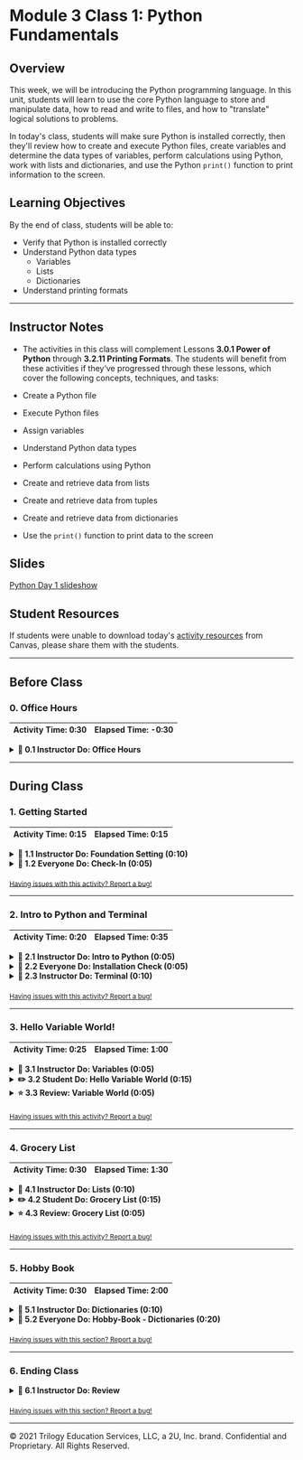 # Module 3 Class 1: Python Fundamentals

## Overview

This week, we will be introducing the Python programming language. In this unit, students will learn to use the core Python language  to store and manipulate data, how to read and write to files, and how to "translate" logical solutions to problems.

In today's class, students will make sure Python is installed correctly, then they'll review how to create and execute Python files, create variables and determine the data types of variables, perform calculations using Python, work with lists and dictionaries, and use the Python `print()` function to print information to the screen. 

## Learning Objectives

By the end of class, students will be able to:
 
* Verify that Python is installed correctly
* Understand Python data types
    * Variables
    * Lists
    * Dictionaries
* Understand printing formats


- - -

## Instructor Notes

* The activities in this class will complement Lessons **3.0.1 Power of Python** through **3.2.11 Printing Formats**.  The students will benefit from these activities if they‘ve progressed through these lessons, which cover the following concepts, techniques, and tasks: 

* Create a Python file
* Execute Python files 
* Assign variables
* Understand Python data types
* Perform calculations using Python
* Create and retrieve data from lists
* Create and retrieve data from tuples
* Create and retrieve data from dictionaries
* Use the `print()` function to print data to the screen 


## Slides

[Python Day 1 slideshow](https://docs.google.com/presentation/d/1JDUygDzA4knEBo6_KaXWAqsuYe9rSpsO0qQdv2HpVcQ/edit?usp=sharing)

## Student Resources

If students were unable to download today's [activity resources](https://2u-data-curriculum-team.s3.amazonaws.com/data-viz-online-lesson-plans/03-Lessons/3-1-Student-Resources.zip) from Canvas, please share them with the students. 

- - - 

## Before Class

### 0. Office Hours

| Activity Time: 0:30       |  Elapsed Time:     -0:30  |
|---------------------------|---------------------------|

<details>
  <summary><strong> 📣 0.1 Instructor Do: Office Hours</strong></summary>

* Before you begin class, hold office hours. Office hours should be driven by students. Encourage students to take full advantage of office hours by reminding them that this is their time to ask questions and get assistance from instructional staff as they learn new concepts.

* Expect that students may ask for assistance. For example: 

  * Further review on a particular subject
  * Debugging assistance
  * Help with computer issues
  * Guidance with a particular tool

</details>

- - - 

## During Class 

### 1. Getting Started

| Activity Time:       0:15 |  Elapsed Time:      0:15  |
|---------------------------|---------------------------|

<details>
  <summary><strong>📣 1.1 Instructor Do: Foundation Setting (0:10)</strong></summary>

* Welcome students to class.

* Direct students to post individual questions in the Zoom chat to be addressed by TAs and/or at the end of class.

* Open the slideshow and use slides 1-10 to walk through the foundation setting with your class.

* **Big Picture:** This is an opportunity to zoom out and see the big picture of where they are in the program. Take a moment to mention some real world examples illustrating the value of what they're learning this week.

* **Program Pointers:** Talk through some of the key logistical things that will help students stay on track. This is an opportunity to speak to what students may need when they're at this particular point of the program. 

* **This Week - Python Fundamentals:** Talk through the key skills students will be learning this week. Let the students know that they will be using Python for a majority of the course and that now is the time to cultivate their Python fundamentals. 

* **This Week's Challenge:** For this week's Challenge let the students know that they'll be creating variables to initialize vote counts, lists, and dictionaries, and to track the county with the largest voter turnout. The students will need to create lists and dictionaries to hold candidate and county names, and the number of votes for each candidate and county; the candidate and county names are the keys and the votes are the values. 

* **Career Connection:** Let students know how they will be using the skills covered this week throughout their careers. It's important for them to know the "why". Give examples of when they may be used in work or when you have used those skills in your workplace. 

  * Just a reminder that each week students receive a Career Connection in their course of work that ties to what academic content is being consumed. This Career Connection relates this week's material to a professional setting, encourages students to complete certain career services tasks, and provides technical interviewing questions, where applicable, that the student can work through.
 
  * Explore the [Career Engagement Network](https://careernetwork.2u.com/?utm_medium=Academics&utm_source=boot_camp) for more services and resources you’ll benefit from throughout your boot camp journey. 
  
* **How to Succeed This Week:** Remind your students that they may have moments of frustration this week as they learn something complex. These moments are great for deepening their knowledge. Use the side material to outline some of the topics that they may find tricky in this module. Consider sharing something about your personal learning journey. It helps students to recognize that everyone starts somewhere and that they are not alone.

* **Today's Objectives:** Now, outline the concepts that will be covered in today's lesson. Remind students that they can find the relevant activity files in the Getting Ready for Class page in their course content.  

</details>

<details>
  <summary><strong>🎉  1.2 Everyone Do: Check-In (0:05)</strong></summary>

* Ask the class the following questions and call on students for answers:

    * **Q:** How are you feeling about your progress so far?

    * **A:** Let them know that we are starting to build their skillset. It’s also okay to feel overwhelmed as long as you don’t give up.

    * **Q:** How comfortable do you feel with this topic? 

    * **A:** Let's do "fist to five" together. If you are not feeling confident, hold up a fist (0). If you feel very confident, hold up an open hand (5).

</details>

<sub>[Having issues with this activity? Report a bug!](https://bit.ly/2IPGDtS)</sub>

- - - 

### 2. Intro to Python and Terminal 

| Activity Time:       0:20 |  Elapsed Time:      0:35  |
|---------------------------|---------------------------|

<details>
  <summary><strong>📣 2.1 Instructor Do: Intro to Python (0:05)</strong></summary>

* Open the slideshow and use slides 11-14 to facilitate welcoming the class while covering the following points:

  * Explain that the class is now going to move on to a more traditional programming language, Python. This will be the primary language used over the next several weeks and a majority of the course.

  * Explain to students that syntax is the most significant change from Visual Basic to Python; the fundamental concepts are the same.

* Make sure the students can download and open the [Python Resources](../Supplemental/Python_Resources.md) and the [Python CheatSheet](../Supplemental/Python_Reference_Guide.pdf) from the AWS link.

</details>

<details>
  <summary><strong>🎉  2.2 Everyone Do: Installation Check (0:05)</strong></summary>

* Complete a quick check to ensure all students have Python installed correctly. 

* Open up the console and have students follow along.

  * Enter `python --version`, which will display the version of Python that is installed.

    * Make sure that students have Python 3.7.6, or later, installed.

</details>

<details>
  <summary><strong>📣 2.3 Instructor Do: Terminal (0:10)</strong></summary>

* In this first demonstration, open slides 16-21 to accompany the beginning of this demonstration.

* Explain that all of the Python code will be executed through either `git-bash` or the Mac terminal. Windows users should always use `git-bash` while Mac users should use the terminal.

* Open up the terminal or `git-bash` and walk through the following commands:

  * `cd` (Changes the directory)

  * `cd ~` (Changes to the home directory)

  * `cd ..` (Moves up one directory)

  * `ls` (Lists files in the folder)

  * `pwd` (Shows the current directory)

  * `mkdir <FOLDERNAME>` (Creates a new directory with the FOLDERNAME)

  * `touch <FILENAME>` (Creates a new file with the FILENAME)

  * `rm <FILENAME>` (Deletes a file)

  * `rm -r <FOLDERNAME>` (Deletes a folder, make sure to note the -r)

  * `open .` (Opens the current directory on Macs)

  * `explorer .` (Opens the current directory on `git-bash`)

  * `code .` (Opens the current directory in VS Code)

  * `open <FILENAME>` (Opens a specific file on Macs)

  * `explorer <FILENAME>` (Opens a specific file on `git-bash`)

  ![Terminal Example](Images/01-Terminal_Example.png)

* Send out the [CommonCommands.txt](Activities/01-Ins_Terminal/Solved/CommonCommands.txt) file for students to use as a reference. Answer any questions up until this point.

* Ask the class the following questions and call on students for the answers:

    * **Q:** Where have we used this before?

    * **A:** We used the command line, or terminal, to navigate through directories in Lesson 3.1.1.

    * **Q:** How does this activity equip us for the Challenge?

    * **A:** We will need to navigate to a directory on our computer and then open the directory in VS Code to edit the code in the files.

    * **Q:** What can we do if we don't completely understand this?

    * **A:** We can refer to the lesson plan and look over the reference guide on common commands.

* Answer any questions before proceeding to the student activity.


</details>

<sub>[Having issues with this activity? Report a bug!](https://bit.ly/35JvaVo)</sub>

- - - 

### 3. Hello Variable World!

| Activity Time:       0:25 |  Elapsed Time:      1:00  |
|---------------------------|---------------------------|

<details>
  <summary><strong>📣 3.1 Instructor Do: Variables (0:05)</strong></summary>

* In this demonstration, you'll be reviewing variables and creating print statements. You may use slides 22-29 to accompany this activity.

* Open up the file [variables.py](Activities/02-Ins_Variables/Solved/variables.py) and explain to students that variables let us store information that we can use later.

  * Remind students how VBA accessed certain values when they referred to a specific cell. This is essentially what a variable is doing in Python too. A value is stored there.

* Show the students the code and explain the following ...

  * Variables can store different data types, like strings, integers, and an entirely new data type called booleans, which hold `True` or `False` values.

    ```python
    # Creates a variable with a string "Frankfurter"
    title = "Frankfurter"

    # Creates a variable with an integer 80
    years = 80

    # Creates a variable with the boolean value of True
    expert_status = True
    ```

  * We can print statements that include variables, but traditional Python formatting won't concatenate strings with other data types. This means integers and booleans must be cast as strings using the `str()` function.

    ```python
    # Prints a statement adding the variable
    print("Nick is a professional " + title)

    # Convert the integer years into a string and prints
    print("He has been coding for " + str(years) + " years")

    # Converts a boolean into a string and prints
    print("Expert status: " + str(expert_status))
    ```

  * Alternatively, the "f-string" method of string interpolation allows strings to be formatted with different data types. Demonstrate the differences by refactoring the last print statement as an "f-string":

    ```python
    # An f-string accepts all data types without conversion
    print(f"Expert status: {expert_status}")
    ```

  * Remind the students that there is a reference for [Python 3's f-strings](https://realpython.com/python-f-strings/) in the [Python Resources](../Supplemental/Python_Resources.md).

* Send out the [variables.py](Activities/02-Ins_Variables/Solved/variables.py) file for students to refer to later.

* Ask the class the following questions and call on students for the answers:

    * **Q:** Where have we used this before?

    * **A:** We created variables using the command line in Lesson 3.2.3 Data Types and covered different printing formats in Lesson 3.2.11 Printing Formats.

    * **Q:** How does this activity equip us for the Challenge?

    * **A:** We will need to create variables to hold candidate names and vote counts, and to be able to print the variable values to the screen. 

    * **Q:** What can we do if we don't completely understand this?

    * **A:** We can refer to the lesson plan and look over the reference guide on Python f-strings.

* Answer any questions before proceeding to the student activity.

</details>

<details>
  <summary><strong>✏️ 3.2 Student Do: Hello Variable World (0:15)</strong></summary> 

* Next, proceed with the student exercise. In this exercise, the students will need to create variables with different data types and print them to the screen. 

* Open up [HelloVariableWorld.py](Activities/03-Stu_HelloVariableWorld/Solved/HelloVariableWorld.py) within the terminal and run the code to show students how the application should function.

  ![Variable World](Images/02-HelloVariableWorld_Output.png)

* Make sure the students can download and open the [instructions](Activities/03-Stu_HelloVariableWorld/README.md) and the [starter code](Activities/03-Stu_HelloVariableWorld/Unsolved/HelloVariableWorld.py) from the AWS link.

* Go over the instructions with the students and answer any questions before breaking the students out in groups. 

* Divide students into groups of 3-5. They should work on the solution by themselves, but they can talk to others in their group to get tips.

* Let students know that they may be asked to share and walk through their work at the end of the activity.

</details>

<details>
  <summary><strong>⭐ 3.3 Review: Variable World (0:05)</strong></summary>

* Once time is up, ask for volunteers to walk through their solution. Remind them that it is perfectly alright if they didn't finish the activity. 

* To encourage participation, you can open the [starter code](Activities/03-Stu_HelloVariableWorld/Unsolved/HelloVariableWorld.py) and ask the students to help you create each variable, and then ask them how to write the print statements.

* If there are no volunteers, open up the [HelloVariableWorld.py solution](Activities/03-Stu_HelloVariableWorld/Solved/HelloVariableWorld.py) file and go over line by line with the class, answering whatever questions students may have.

* Key points to cover over the course of the discussion:

  * Each variable has to be declared individually but does not have to be cast at declaration. Python figures out the data type on its own.

  * Integer variables can easily be placed into calculations simply by using their name.

  * Even though booleans look like strings, they do not use quotation marks in their declaration.

    ![Declaring Variables](Images/02-HelloVariableWorld_Variables.png)

    * When printing out integers and booleans with strings, the variables must be cast as strings. 

    ```python
    # Print out the user's age
    print("You are " + str(age) + " years old")
    ```


  * If you don't cast integers as strings, you will get the following error, `TypeError: must be str, not int`. And if you don't cast booleans as strings, you will get the following error, `TypeError: must be str, not bool`.

  * However, when using an f-string, integers and booleans do not need to be cast as strings. Also, the syntax is slightly different: variables are enclosed in curly braces, there are no plus signs, and there’s a single set of quotation marks around the entire string.


    ```python
    # With an f-string, print out the daily wage that was calculated
    print(f"You make {daily_wage} per day")

    # With an f-string, print out whether the users were satisfied
    print(f"Are you satisfied with your current wage? {satisfied}")
    ```

* Send out the [HelloVariableWorld.py solution](Activities/03-Stu_HelloVariableWorld/Solved/HelloVariableWorld.py) file for students to refer to later.

* Ask the class the following questions and call on students for the answers:

    * **Q:** What is the difference between an integer and string?

    * **A:** A string will be wrapped in single or double quotes; an integer won't. 

    * **Q:** If we wrap a number in single or double quotes, is it an integer or string?

    * **A:** It's a string.  

    * **Q:** What can we do if we don't completely understand this?

    * **A:** Practice initializing variables and use the `type()` function to check the data types like we did in Lesson 3.2.3.

* Answer any questions before proceeding to the next activity.

</details>

<sub>[Having issues with this activity? Report a bug!](https://bit.ly/2IPGYNa)</sub>

- - - 

### 4. Grocery List

| Activity Time:       0:30 |  Elapsed Time:      1:30  |
|---------------------------|---------------------------|

<details>
  <summary><strong>📣 4.1 Instructor Do: Lists (0:10)</strong></summary>

* Let students know that they will be uncovering a new data type: lists.
    * Lists are the Python equivalent of arrays in VBA, functioning in much the same way by holding multiple pieces of data within one variable.
    * Lists can hold multiple data types, such as strings, integers, boolean values, and other lists.

* You may use slides 30-43 to accompany this activity.

* Open the [lists.py](Activities/04-Ins_List/Solved/lists.py) file and explain to students that variables let us store information that we can use later. Then, explain how a list called `myList`, containing a mix of data types, was created.


  ```python
  # Create a variable and set it as an list
  myList = ["Jacob", 25, "Ahmed", 80]
  print(myList)

  # Adds an element onto the end of a list
  myList.append("Matt")
  print(myList)

  # Returns the index of the first object with a matching value
  print(myList.index("Matt"))

  # Changes a specified element within a list at the given index
  myList[3] = 85
  print(myList)

  # Returns the length of the List
  print(len(myList))

  # Removes a specified object from a list
  myList.remove("Matt")
  print(myList)

  # Removes the object at the index specified
  myList.pop(0)
  myList.pop(0)
  print(myList)
  ```


* Let the students know that these are a few of the methods that we can use on a list. 
    * The `append` method can add elements to the end of a list.
    * The `index` method returns the numeric location of a given value within a list.
    * The `len` function returns the length of a list.
    * The `remove` method deletes a given value from a list.
    * The `pop` method can be used to remove a value by index.
    * Remind students that indexing in lists starts at 0.

* Show and explain to the students that they can see all the methods that can be applied to lists if they run the following code snippet after the Python prompt. 

  ```python
  dir(list)
  ``` 

* Python also has a data type called "tuple," which is similar to a list, but can't be altered. 
    * While lists in Python can be modified after their creation, tuples can never be modified after their declaration.
    * Tuples tend to be more efficient to navigate through than lists, and they also protect the data stored within from being changed.

* For more information on tuples, have your students check out this [quora question](https://www.quora.com/What-advantages-do-tuples-have-over-lists).

    ```python
    # Creates a tuple, a sequence of immutable Python objects that cannot be changed
    myTuple = ('Python', 100, 'VBA', False)
    print(myTuple)
    ```


* Send out the [lists.py](Activities/04-Ins_List/Solved/lists.py) file for students to refer to later.

* Ask the class the following questions and call on students for the answers:

    * **Q:** Where have we used this before?

    * **A:** We created a list of counties in Lesson 3.2.5.

    * **Q:** How does this activity equip us for the Challenge?

    * **A:** We will need to create lists to hold candidate and county names. 

    * **Q:** What can we do if we don't completely understand this?

    * **A:** We can refer to the lesson plan and practice creating lists with the command line or console.

* Answer any questions before proceeding to the student activity.

</details>

<details>
  <summary><strong>✏️ 4.2 Student Do: Grocery List (0:15)</strong></summary>

* In this exercise, the students will be creating a list of grocery store items as a list of strings that they will print out to the console. Once the list is created, it will need to be updated three times, and the updated list will be printed to the console. 

* Open up [grocery_list.py](Activities/05-Stu_GroceryList/Solved/grocery_list.py) within the terminal and run the application to show students what the initial and final lists will look like.

  ![Grocery list](Images/03-Grocery-list.png)

* Make sure the students can download and open the [instructions](Activities/05-Stu_GroceryList/README.md) and the [starter code](Activities/05-Stu_GroceryList/Unsolved/grocery_list.py) from the AWS link.

* Go over the instructions with the students and answer any questions before breaking the students out in groups. 

* Divide students into groups of 3-5. They should work on the solution by themselves, but can reach out to others in their group to get tips.

* Let students know that they may be asked to share and walk through their work at the end of the activity.

</details>

<details>
  <summary><strong>⭐ 4.3 Review: Grocery List (0:05)</strong></summary>

* Once time is up, ask for volunteers to walk through their solution. Remind them that it is perfectly alright if they didn't finish the activity. 

* To encourage participation, you can open the [starter code](Activities/05-Stu_GroceryList/Unsolved/grocery_list.py) and ask the students to help you write the code to create, print, and modify the list.

* If there are no volunteers, open up [grocery_list.py](Activities/05-Stu_GroceryList/Solved/grocery_list.py) and go over the solution file with the class, answering whatever questions students may have.

* Key points to cover when discussing this activity:

  * A list can be initialized with variables.
  
  * Items can be accessed by their index, and values can be changed just like variables.
  
  * Items can be added with `append()`
  
  * Items can be removed with `remove()` or `pop()`

* Send out the [grocery_list.py](Activities/05-Stu_GroceryList/Solved/grocery_list.py) file for students to refer to later.

* Ask the class the following questions and call on students for the answers:

    * **Q:** What is the difference between `remove()` and `pop()`?

    * **A:** The `remove()` method removes a specific object by its value from a list, whereas the `pop()` method removes an object by its index. 

    * **Q:** What can we do if we don't completely understand this?

    * **A:** Review the Lesson 3.2.5 Data Structures: Lists, where we went over list manipulation.

* Answer any questions before proceeding to the next activity.

</details>

<sub>[Having issues with this activity? Report a bug!](https://bit.ly/3nBz5Kb)</sub>

- - - 

### 5. Hobby Book

| Activity Time:       0:30 |  Elapsed Time:      2:00  |
|---------------------------|---------------------------|

<details>
<summary><strong>📣 5.1 Instructor Do: Dictionaries (0:10)</strong></summary>

* For this activity, you may use slides 44-55.


* Another data type that is commonly used in Python is the dictionary.

  * Like lists and tuples, dictionaries can contain multiple values and types of data within them.

  * Unlike lists and tuples, however, dictionaries store data in key-value pairs. The key in a dictionary is a string that can be referenced in order to collect the value it is associated with.

* Open up [dictionaries.py](Activities/06-Ins_Dicts/Solved/dictionaries.py) and explain the code that is contained within. Make sure to explain the following:

  * A pair of curly braces is used to create a dictionary: `films = {}`

  * Values can be added to dictionaries at declaration by creating a key that is stored within a string, following it with a colon, and then placing the desired value after the colon.

  * Referencing a value within a dictionary is as simple as calling the dictionary and following it up with a pair of brackets containing the key for the desired value.

    ![basic dictionary](Images/04-Dictionary_OneValue.png)

  * Dictionaries can hold multiple pieces of information by following up each key-value pairing with a comma and then placing another key-value pair after the comma.

  * Dictionaries can also store lists. They can be accessed by first calling the key and then indexing the list. Assure students they only need a basic understanding of this for now, and that when they get into APIs they will get a lot more practice.

  * Dictionaries can also contain other dictionaries. In order to access the values inside nested dictionaries, simply add another key to the reference.

    ![Advanced Dictionaries](Images/04-Dictionary_MultiValue.png)

  * It is important to note how dictionaries in Python will always auto-sort alphabetically. This means that the order in which key-value pairs were declared may not match the order in which they’ll be printed in the console.

* Ask the class the following questions and call on students for the answers:

    * **Q:** Why do dictionaries have keys?

    * **A:** The key in a dictionary can be referenced in order to collect its associated value.

    * **Q:** How does this activity equip us for the Challenge?

    * **A:** We will need to create a dictionary with candidate names as the keys and their votes as the values, and a dictionary with the counties as the keys and the number of votes for the county as the values.

    * **Q:** What can we do if we don't completely understand this?

    * **A:** We can refer to the lesson plan and practice creating a dictionary where the keys are your friends’ names and values are their phone numbers.

* Answer any questions before proceeding to the next activity.

</details>

<details>
  <summary><strong>🎉  5.2 Everyone Do: Hobby-Book - Dictionaries (0:20)</strong></summary>

* In this exercise, the students are asked to create a dictionary to store their pet’s name, age, and hobbies as a list, and what time their pet wakes up each day of the week in a dictionary format where the day of the week is the `key` and the time is the `value`. Then, they'll use f-strings to print the results stored in the dictionary.

* Open up the [HobbyBook_Solved.py](Activities/07-Evr_HobbyBook-Dictionaries/Solved/HobbyBook_Solved.py) file within the terminal and run the code to show the end results of the application.

  ![Hobby-Book Solved](Images/04-HobbyBook_Output.png)

* Make sure the students can download and open the [instructions](Activities/07-Evr_HobbyBook-Dictionaries/README.md) and the [starter code](Activities/07-Evr_HobbyBook-Dictionaries/Unsolved/HobbyBook_Unsolved.py) from the AWS link. 

* Review the instructions with the students, then let the students work on their solution for 10 minutes.

* When time is up, open the [starter code](Activities/07-Evr_HobbyBook-Dictionaries/Unsolved/HobbyBook_Unsolved.py), and ask for volunteers to help you create the dictionary about their pet.

* If there are no volunteers, open up the [HobbyBook_Solved.py](Activities/07-Evr_HobbyBook-Dictionaries/Solved/HobbyBook_Solved.py) file and walk through how the dictionary is created, making sure to explain the following:

  * A variable called `my_info` stores the primary dictionary, as noted by the curly braces.

  * The keys are "name", "age", "hobbies", and "wake-up". Their values are what is stored after the colons, with each new key-value pair separated by a comma.

    ![Hobby-Book Solved](Images/04-HobbyBook_Code.png)

* Once the dictionary is created, let the students continue working for 5 minutes. Encourage them to be creative in their print statements! 

* When time is up, ask for a volunteer to share their pet's story. If there are no volunteers, open up the [HobbyBook_Solved.py](Activities/07-Evr_HobbyBook-Dictionaries/Solved/HobbyBook_Solved.py) file and show the students the print statements, and then run the code and explain the following:

  * In order to find the number of values stored within the "hobbies" key, the `len()` function is used.

* Send out the [HobbyBook_Solved.py](Activities/07-Evr_HobbyBook-Dictionaries/Solved/HobbyBook_Solved.py) file for students to refer to later.

* Ask the class the following questions and call on students for the answers:

    * **Q:** How would you print two of the pet’s hobbies?

    * **A:** We would use the `{my_info["hobbies"][0]} and {my_info["hobbies"][1]}.`

    * **Q:** What can we do if we don't completely understand this?

    * **A:** Review the Lesson 3.2.7 Data Structures: Dictionaries, where we created a dictionary that had the counties as keys and the number of registered voters as values.

* Answer any questions before ending class.

</details>

<sub>[Having issues with this section? Report a bug!](https://bit.ly/3fhRuZi)</sub>

- - - 

### 6. Ending Class 

<details>
  <summary><strong>📣  6.1 Instructor Do: Review </strong></summary>

* Before ending class, review the skills that were covered today and mention where these skills are taught in the module. 
  * Working with the terminal / command line to navigate directories was covered in **Lesson 3.1.1**.
  * Creating variables with a data type was covered in **Lesson 3.2.3**.
  * Printing formats were covered in **Lesson 3.2.11**.
  * Creating lists, retrieving data from lists, and modifying lists were all covered in **Lesson 3.2.5**.
  * Creating dictionaries and retrieving data from a dictionary were both covered in **Lesson 3.2.7**.

* Answer any questions the students may have.

* Finally, encourage your class to begin the Challenge as soon as possible, if they haven’t already, and to use the Learning Assistants channel and pre-scheduled Office Hours with their instructional team for help as they progress through their work. If they feel like they need context to understand documentation or instructions throughout the week, this is where they can get it. 

</details>

<sub>[Having issues with this section? Report a bug!](https://bit.ly/35Ilfzw)</sub>

---

© 2021 Trilogy Education Services, LLC, a 2U, Inc. brand.  Confidential and Proprietary.  All Rights Reserved.
